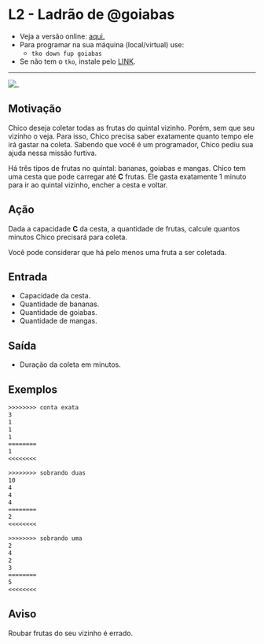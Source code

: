 # L2 - Ladrão de @goiabas

- Veja a versão online: [aqui.](https://github.com/qxcodefup/arcade/blob/master/base/goiabas/Readme.md)
- Para programar na sua máquina (local/virtual) use:
  - `tko down fup goiabas`
- Se não tem o `tko`, instale pelo [LINK](https://github.com/senapk/tko).

---

![_](https://raw.githubusercontent.com/qxcodefup/arcade/master/base/goiabas/cover.jpg)

## Motivação

Chico deseja coletar todas as frutas do quintal vizinho. Porém, sem que seu vizinho o veja.
Para isso, Chico precisa saber exatamente quanto tempo ele irá gastar na coleta.
Sabendo que você é um programador, Chico pediu sua ajuda nessa missão furtiva.

Há três tipos de frutas no quintal: bananas, goiabas e mangas.
Chico tem uma cesta que pode carregar até **C** frutas.
Ele gasta exatamente 1 minuto para ir ao quintal vizinho, encher a cesta e voltar.

## Ação

Dada a capacidade **C** da cesta, a quantidade de frutas, calcule quantos minutos Chico precisará para coleta.

Você pode considerar que há pelo menos uma fruta a ser coletada.

## Entrada

* Capacidade da cesta.
* Quantidade de bananas.
* Quantidade de goiabas.
* Quantidade de mangas.

## Saída

* Duração da coleta em minutos.

## Exemplos

``` txt
>>>>>>>> conta exata
3
1
1
1
========
1
<<<<<<<<

>>>>>>>> sobrando duas
10
4
4
4
========
2
<<<<<<<<

>>>>>>>> sobrando uma
2
4
2
3
========
5
<<<<<<<<
```

## Aviso

Roubar frutas do seu vizinho é errado.
